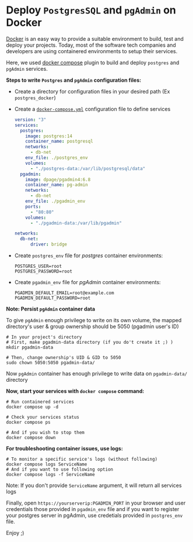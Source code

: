 # Deploy `PostgresSQL` and `pgAdmin` on Docker



[Docker](https://www.docker.com/) is an easy way to provide a suitable environment to build, test and deploy your projects. Today, most of the software tech companies and developers are using containered environments to setup their services.

Here, we used [docker compose](https://docs.docker.com/compose/) plugin to build and deploy `postgres` and `pgAdmin` services.



**Steps to write `Postgres` and `pgAdmin` configuration files:**

- Create a  directory for configuration files in your desired path (Ex `postgres_docker`)

- Create a [`docker-compose.yml`](https://docs.docker.com/compose/compose-file/) configuration file to define services

  ```yaml
  version: "3"
  services:
    postgres:
      image: postgres:14
      container_name: postgresql
      networks:
        - db-net
      env_file: ./postgres_env
      volumes:
        - "./postgres-data:/var/lib/postgresql/data"
    pgadmin:
      image: dpage/pgadmin4:6.8
      container_name: pg-admin
      networks:
        - db-net
      env_file: ./pgadmin_env
      ports:
        - "80:80"
      volumes:
        - "./pgadmin-data:/var/lib/pgadmin"
  
  networks:
    db-net:
    	driver: bridge
  ```

  

- Create `postgres_env` file for *postgres* container environments:

  ```shell
  POSTGRES_USER=root
  POSTGRES_PASSWORD=root
  ```

- Create `pgadmin_env` file for *pgAdmin* container environments:

  ```shell
  PGADMIN_DEFAULT_EMAIL=root@example.com
  PGADMIN_DEFAULT_PASSWORD=root
  ```



**Note: Persist `pgAdmin` container data**

To give `pgAdmin` enough privilege to write on its own volume, the mapped directory's user & group ownership should be 5050 (pgadmin user's ID)

```shell
# In your project's directory
# First, make pgadmin-data directory (if you do't create it ;) )
mkdir pgadmin-data

# Then, change ownership's UID & GID to 5050
sudo chown 5050:5050 pgadmin-data/
```


Now `pgAdmin` container has enough privilege to write data on `pgadmin-data/` directory



**Now, start your services with `docker compose` command:**

```shell
# Run containered services
docker compose up -d

# Check your services status
docker compose ps

# And if you wish to stop them
docker compose down
```

**For troubleshooting container issues, use logs:**

```shell
# To monitor a specific service's logs (without following)
docker compose logs ServiceName
# And if you want to use following option
docker compose logs -f ServiceName
```

Note: If you don't provide `ServiceName` argument, it will return all services logs

Finally, open `https://yourserverip:PGADMIN_PORT` in your browser and user credentials those provided in `pgadmin_env` file and if you want to register your postgres server in pgAdmin, use credetials provided in `postgres_env` file.

Enjoy ;)
